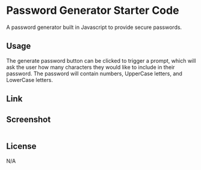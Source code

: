# Password Generator Starter Code
A password generator built in Javascript to provide secure passwords.

## Usage
The generate password button can be clicked to trigger a prompt, which will ask the user how many characters they would like to include in their password. The password will contain numbers, UpperCase letters, and LowerCase letters.

## Link



## Screenshot

![]()

## License

N/A